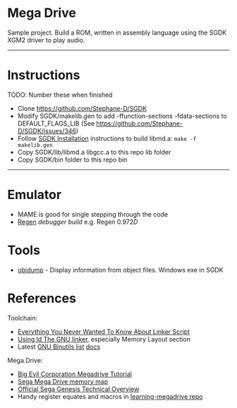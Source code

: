 # Mega Drive

Sample project. Build a ROM, written in assembly language using the SGDK XGM2 driver to play audio.

------------------------------------------------------------------------------------------------------

# Instructions

TODO: Number these when finished

- Clone https://github.com/Stephane-D/SGDK
- Modify SGDK/makelib.gen to add -ffunction-sections -fdata-sections to DEFAULT_FLAGS_LIB (See https://github.com/Stephane-D/SGDK/issues/346)
- Follow [SGDK Installation](https://github.com/Stephane-D/SGDK/wiki/SGDK-Installation) instructions to build libmd.a: `make -f makelib.gen`
- Copy SGDK/lib/libmd.a libgcc.a to this repo lib folder
- Copy SGDK/bin folder to this repo bin

------------------------------------------------------------------------------------------------------

# Emulator

- MAME is good for single stepping through the code
- [Regen](http://aamirm.hacking-cult.org/www/regen.html) *debugger build* e.g. Regen 0.972*D*

# Tools

- [objdump](https://web.mit.edu/gnu/doc/html/binutils_5.html) - Display information from object files. Windows exe in SGDK

# References

Toolchain:
- [Everything You Never Wanted To Know About Linker Script](https://mcyoung.xyz/2021/06/01/linker-script/)
- [Using ld The GNU linker](https://ftp.gnu.org/old-gnu/Manuals/ld-2.9.1/html_chapter/ld_toc.html), especially Memory Layout section
- Latest [GNU Binutils list](https://sourceware.org/binutils/) [docs](https://sourceware.org/binutils/docs/)

Mega Drive:
- [Big Evil Corporation Megadrive Tutorial](https://blog.bigevilcorporation.co.uk/2012/02/28/sega-megadrive-1-getting-started/)
- [Sega Mega Drive memory map](https://segaretro.org/Sega_Mega_Drive/Memory_map)
- [Official Sega Genesis Technical Overview](http://xi6.com/files/sega2f.html)
- Handy register equates and macros in [learning-megadrive repo](https://github.com/sroccaserra/learning-megadrive/blob/master/src/system.asm)
